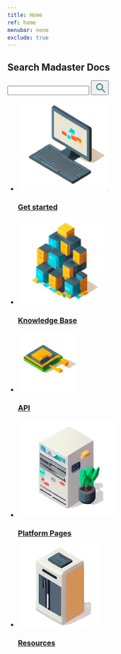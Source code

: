 ```yaml
---
title: Home
ref: home
menubar: none
exclude: true
---
```


<section class="search">
  <div class="search-wrapper">
    <h2>Search Madaster Docs</h2>
    <form class="search-form content-container flex-column-center" onsubmit="goToSearchHome(event)">
      <input type="text" class="search-bar" id="search-input-home" autocomplete="off">
      <button type="submit" class="search-button-icon" id="search-button-home">
        <svg width="24" height="24" viewBox="0 0 20 20">
          <path d="M9.5,3A6.5,6.5 0 0,1 16,9.5C16,11.11 15.41,12.59 14.44,13.73L14.71,14H15.5L20.5,19L19,20.5L14,15.5V14.71L13.73,14.44C12.59,15.41 11.11,16 9.5,16A6.5,6.5 0 0,1 3,9.5A6.5,6.5 0 0,1 9.5,3M9.5,5C7,5 5,7 5,9.5C5,12 7,14 9.5,14C12,14 14,12 14,9.5C14,7 12,5 9.5,5Z" fill="#398684" fill-rule="evenodd"/>
        </svg>
      </button>
    </form>
  </div>
</section>

<section class="category-tiles flex-column-center">
  <ul class="category-tiles-wrapper">
    <li class="category-tile-wrapper list-unstyled">
      <a href="./get-started">
        <div class="category-tile">
          <div class="category-tile-body">
            <div class="img-wrapper">
              <img src="/assets/images/get-started.png">
            </div>
            <div class="header-wrapper">
              <h3>Get started</h3>
            </div>
          </div>
        </div>
      </a>
    </li>
    <li class="category-tile-wrapper list-unstyled">
      <a href="./knowledge-base">
        <div class="category-tile">
          <div class="category-tile-body">
            <div class="img-wrapper">
              <img src="/assets/images/knowledge-base.png">
            </div>
            <div class="header-wrapper">
              <h3>Knowledge Base</h3>
            </div>
          </div>
        </div>
      </a>
    </li>
    <li class="category-tile-wrapper list-unstyled">
      <a href="./api">
        <div class="category-tile">
          <div class="category-tile-body">
            <div class="img-wrapper">
              <img src="/assets/images/api.png">
            </div>
            <div class="header-wrapper">
                <h3>API</h3>
            </div>
          </div>
        </div>
      </a>
    </li>
    <li class="category-tile-wrapper list-unstyled">
      <a href="./platform-pages/">
        <div class="category-tile">
          <div class="category-tile-body">
            <div class="img-wrapper">
              <img src="/assets/images/platform-pages.png">
            </div>
            <div class="header-wrapper">
              <h3>Platform Pages</h3>
            </div>
          </div>
        </div>
      </a>
    </li>
    <li class="category-tile-wrapper list-unstyled">
      <a href="./resources">
        <div class="category-tile">
          <div class="category-tile-body">
            <div class="img-wrapper">
              <img src="/assets/images/resources.png">
            </div>
            <div class="header-wrapper">
              <h3>Resources</h3>
            </div>
          </div>
        </div>
      </a>
    </li>
  </ul>
</section>